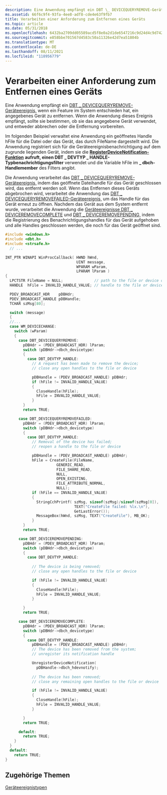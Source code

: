 ```yaml
---
description: Eine Anwendung empfängt ein DBT \_ DEVICEQUERYREMOVE-Geräteereignis, wenn ein Feature im System entschieden hat, ein angegebenes Gerät zu entfernen.
ms.assetid: 66f6c9f4-93fa-4ee8-adf8-cde4e63f9fb7
title: Verarbeiten einer Anforderung zum Entfernen eines Geräts
ms.topic: article
ms.date: 05/31/2018
ms.openlocfilehash: 6432ba2709dd05589acd5f8e0a2d1de6547216c9d24d4c9d742b9ad6dcc838e9
ms.sourcegitcommit: e858bbe701567d4583c50a11326e42d7ea51804b
ms.translationtype: MT
ms.contentlocale: de-DE
ms.lasthandoff: 08/11/2021
ms.locfileid: "118956779"
---
```

# <a name="processing-a-request-to-remove-a-device"></a>Verarbeiten einer Anforderung zum Entfernen eines Geräts

Eine Anwendung empfängt ein [DBT \_ DEVICEQUERYREMOVE-Geräteereignis,](dbt-devicequeryremove.md) wenn ein Feature im System entschieden hat, ein angegebenes Gerät zu entfernen. Wenn die Anwendung dieses Ereignis empfängt, sollte sie bestimmen, ob sie das angegebene Gerät verwendet, und entweder abbrechen oder die Entfernung vorbereiten.

Im folgenden Beispiel verwaltet eine Anwendung ein geöffnetes Handle hFile für die Datei oder das Gerät, das durch FileName dargestellt wird. Die Anwendung registriert sich für die Geräteereignisbenachrichtigung auf dem zugrunde liegenden Gerät, indem sie die [**RegisterDeviceNotification-Funktion**](/windows/desktop/api/Winuser/nf-winuser-registerdevicenotificationa) **aufruft, einen DBT \_ DEVTYP \_ HANDLE-Typbenachrichtigungsfilter** verwendet und die Variable hFile im **\_ dbch-Handlemember** des Filters angibt.

Die Anwendung verarbeitet das [DBT \_ DEVICEQUERYREMOVE-Geräteereignis,](dbt-devicequeryremove.md) indem das geöffnete Dateihandle für das Gerät geschlossen wird, das entfernt werden soll. Wenn das Entfernen dieses Geräts abgebrochen wird, verarbeitet die Anwendung das [DBT \_ DEVICEQUERYREMOVEFAILED-Geräteereignis,](dbt-devicequeryremovefailed.md) um das Handle für das Gerät erneut zu öffnen. Nachdem das Gerät aus dem System entfernt wurde, verarbeitet die Anwendung die [Geräteereignisse DBT \_ DEVICEREMOVECOMPLETE](dbt-deviceremovecomplete.md) und [DBT \_ DEVICEREMOVEPENDING,](dbt-deviceremovepending.md) indem die Registrierung des Benachrichtigungshandles für das Gerät aufgehoben und alle Handles geschlossen werden, die noch für das Gerät geöffnet sind.


```C++
#include <windows.h>
#include <dbt.h>
#include <strsafe.h>
  // ...

INT_PTR WINAPI WinProcCallback( HWND hWnd,
                                UINT message,
                                WPARAM wParam,
                                LPARAM lParam )
{
  LPCTSTR FileName = NULL;              // path to the file or device of interest
  HANDLE  hFile = INVALID_HANDLE_VALUE; // handle to the file or device

  PDEV_BROADCAST_HDR    pDBHdr;
  PDEV_BROADCAST_HANDLE pDBHandle;
  TCHAR szMsg[80];

  switch (message)
  {
  //...
  case WM_DEVICECHANGE:
    switch (wParam)
    {
      case DBT_DEVICEQUERYREMOVE:
        pDBHdr = (PDEV_BROADCAST_HDR) lParam;
        switch (pDBHdr->dbch_devicetype)
        {
          case DBT_DEVTYP_HANDLE:
            // A request has been made to remove the device;
            // close any open handles to the file or device

            pDBHandle = (PDEV_BROADCAST_HANDLE) pDBHdr;
            if (hFile != INVALID_HANDLE_VALUE) 
            {
              CloseHandle(hFile);
              hFile = INVALID_HANDLE_VALUE;
            }
        }
        return TRUE;

      case DBT_DEVICEQUERYREMOVEFAILED:
        pDBHdr = (PDEV_BROADCAST_HDR) lParam;
        switch (pDBHdr->dbch_devicetype)
        {
          case DBT_DEVTYP_HANDLE:
            // Removal of the device has failed;
            // reopen a handle to the file or device

            pDBHandle = (PDEV_BROADCAST_HANDLE) pDBHdr;
            hFile = CreateFile(FileName,
                       GENERIC_READ,
                       FILE_SHARE_READ,
                       NULL,
                       OPEN_EXISTING,
                       FILE_ATTRIBUTE_NORMAL,
                       NULL);
            if (hFile == INVALID_HANDLE_VALUE) 
            {
              StringCchPrintf( szMsg, sizeof(szMsg)/sizeof(szMsg[0]), 
                               TEXT("CreateFile failed: %lx.\n"), 
                               GetLastError());
              MessageBox(hWnd, szMsg, TEXT("CreateFile"), MB_OK);
            }
        }
        return TRUE;

      case DBT_DEVICEREMOVEPENDING:
        pDBHdr = (PDEV_BROADCAST_HDR) lParam;
        switch (pDBHdr->dbch_devicetype)
        {
          case DBT_DEVTYP_HANDLE:
          
            // The device is being removed;
            // close any open handles to the file or device

            if (hFile != INVALID_HANDLE_VALUE) 
            {
              CloseHandle(hFile);
              hFile = INVALID_HANDLE_VALUE;
            }

        }
        return TRUE;

      case DBT_DEVICEREMOVECOMPLETE:
        pDBHdr = (PDEV_BROADCAST_HDR) lParam;
        switch (pDBHdr->dbch_devicetype)
        {
          case DBT_DEVTYP_HANDLE:
            pDBHandle = (PDEV_BROADCAST_HANDLE) pDBHdr;
            // The device has been removed from the system;
            // unregister its notification handle

            UnregisterDeviceNotification(
              pDBHandle->dbch_hdevnotify);
              
            // The device has been removed;
            // close any remaining open handles to the file or device

            if (hFile != INVALID_HANDLE_VALUE) 
            {
              CloseHandle(hFile);
              hFile = INVALID_HANDLE_VALUE;
            }

        }
        return TRUE;

      default:
        return TRUE;
    }
  }
  default:
    return TRUE;
}
```



## <a name="related-topics"></a>Zugehörige Themen

<dl> <dt>

[Geräteereignistypen](device-event-types.md)
</dt> </dl>

 

 



